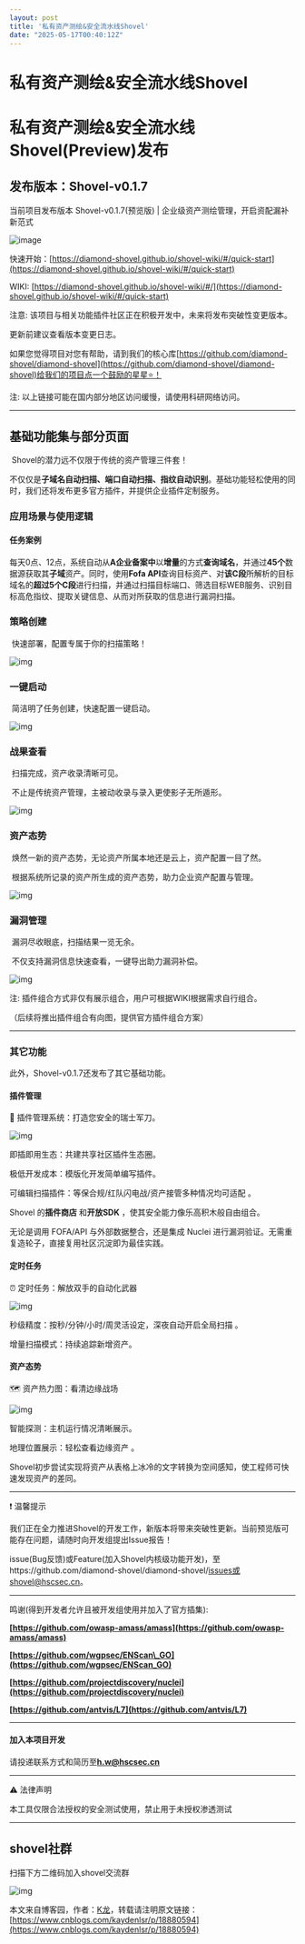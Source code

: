 ```yaml
---
layout: post
title: '私有资产测绘&安全流水线Shovel'
date: "2025-05-17T00:40:12Z"
---
```

私有资产测绘&安全流水线Shovel
==================

私有资产测绘&安全流水线Shovel(Preview)发布
=============================

发布版本：Shovel-v0.1.7
------------------

当前项目发布版本 Shovel-v0.1.7(预览版) | 企业级资产测绘管理，开启资配漏补新范式

![image](https://img2024.cnblogs.com/blog/2799163/202505/2799163-20250516204839395-1928913754.png)

快速开始：[https://diamond-shovel.github.io/shovel-wiki/#/quick-start](https://diamond-shovel.github.io/shovel-wiki/#/quick-start)

WIKI: [https://diamond-shovel.github.io/shovel-wiki/#/](https://diamond-shovel.github.io/shovel-wiki/#/quick-start)

注意: 该项目与相关功能插件社区正在积极开发中，未来将发布突破性变更版本。

更新前建议查看版本变更日志。

如果您觉得项目对您有帮助，请到我们的核心库[https://github.com/diamond-shovel/diamond-shovel](https://github.com/diamond-shovel/diamond-shovel)给我们的项目点一个鼓励的星星⭐️！

注: 以上链接可能在国内部分地区访问缓慢，请使用科研网络访问。

* * *

基础功能集与部分页面
----------

​ Shovel的潜力远不仅限于传统的资产管理三件套！

​ 不仅仅是**子域名自动扫描、端口自动扫描、指纹自动识别**。基础功能轻松使用的同时，我们还将发布更多官方插件，并提供企业插件定制服务。

### 应用场景与使用逻辑

#### 任务案例

​ 每天0点、12点，系统自动从**A企业备案中**以**增量**的方式**查询域名**，并通过**45个**数据源获取其**子域**资产。同时，使用**Fofa API**查询目标资产、对**该C段**所解析的目标域名的**超过5个C段**进行扫描，并通过扫描目标端口、筛选目标WEB服务、识别目标高危指纹、提取关键信息、从而对所获取的信息进行漏洞扫描。

### 策略创建

​ 快速部署，配置专属于你的扫描策略！

![img](https://img2024.cnblogs.com/blog/2799163/202505/2799163-20250516204805065-1429765983.gif)

### 一键启动

​ 简洁明了任务创建，快速配置一键启动。

![img](https://img2024.cnblogs.com/blog/2799163/202505/2799163-20250516204805014-1509450652.gif)

### 战果查看

​ 扫描完成，资产收录清晰可见。

​ 不止是传统资产管理，主被动收录与录入更使影子无所遁形。

![img](https://img2024.cnblogs.com/blog/2799163/202505/2799163-20250516204804840-677869435.gif)

### 资产态势

​ 焕然一新的资产态势，无论资产所属本地还是云上，资产配置一目了然。

​ 根据系统所记录的资产所生成的资产态势，助力企业资产配置与管理。

![img](https://img2024.cnblogs.com/blog/2799163/202505/2799163-20250516204805521-973829274.gif)

### 漏洞管理

​ 漏洞尽收眼底，扫描结果一览无余。

​ 不仅支持漏洞信息快速查看，一键导出助力漏洞补偿。

![img](https://img2024.cnblogs.com/blog/2799163/202505/2799163-20250516204805016-1910608550.gif)

注: 插件组合方式非仅有展示组合，用户可根据WIKI根据需求自行组合。

（后续将推出插件组合有向图，提供官方插件组合方案）

* * *

### 其它功能

此外，Shovel-v0.1.7还发布了其它基础功能。

#### 插件管理

🧩 插件管理系统：打造您安全的瑞士军刀。

![img](https://img2024.cnblogs.com/blog/2799163/202505/2799163-20250516204804885-1362506059.png)

即插即用生态：共建共享社区插件生态圈。

极低开发成本：模版化开发简单编写插件。

可编辑扫描插件：等保合规/红队闪电战/资产接管多种情况均可适配 。

Shovel 的**插件商店** 和**开放SDK** ，使其安全能力像乐高积木般自由组合。

无论是调用 FOFA/API 与外部数据整合，还是集成 Nuclei 进行漏洞验证。无需重复造轮子，直接复用社区沉淀即为最佳实践。

#### 定时任务

⏰ 定时任务：解放双手的自动化武器

![img](https://img2024.cnblogs.com/blog/2799163/202505/2799163-20250516204804956-441857902.png)

秒级精度：按秒/分钟/小时/周灵活设定，深夜自动开启全局扫描 。

增量扫描模式：持续追踪新增资产。

#### 资产态势

🗺️ 资产热力图：看清边缘战场

![img](https://img2024.cnblogs.com/blog/2799163/202505/2799163-20250516204805017-1133827844.png)

智能探测：主机运行情况清晰展示。

地理位置展示：轻松查看边缘资产 。

Shovel初步尝试实现将资产从表格上冰冷的文字转换为空间感知，使工程师可快速发现资产的差同。

* * *

❗ 温馨提示

​ 我们正在全力推进Shovel的开发工作，新版本将带来突破性更新。当前预览版可能存在问题，请随时向开发组提出Issue报告！

​ issue(Bug反馈)或Feature(加入Shovel内核级功能开发)，至https://github.com/diamond-shovel/diamond-shovel/issues或shovel@hscsec.cn。

* * *

鸣谢(得到开发者允许且被开发组使用并加入了官方插集):

**[https://github.com/owasp-amass/amass](https://github.com/owasp-amass/amass)**

**[https://github.com/wgpsec/ENScan\_GO](https://github.com/wgpsec/ENScan_GO)**

**[https://github.com/projectdiscovery/nuclei](https://github.com/projectdiscovery/nuclei)**

**[https://github.com/antvis/L7](https://github.com/antvis/L7)**

* * *

#### 加入本项目开发

请投递联系方式和简历至**h.w@hscsec.cn**

* * *

⚠️ 法律声明

本工具仅限合法授权的安全测试使用，禁止用于未授权渗透测试

* * *

shovel社群
--------

扫描下方二维码加入shovel交流群

![img](https://img2024.cnblogs.com/blog/2799163/202505/2799163-20250516204804800-1732301668.png)

本文来自博客园，作者：[K龙](https://www.cnblogs.com/kaydenlsr/)，转载请注明原文链接：[https://www.cnblogs.com/kaydenlsr/p/18880594](https://www.cnblogs.com/kaydenlsr/p/18880594)